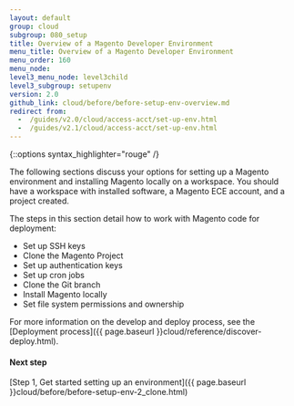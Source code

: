 ```yaml
---
layout: default
group: cloud
subgroup: 080_setup
title: Overview of a Magento Developer Environment
menu_title: Overview of a Magento Developer Environment
menu_order: 160
menu_node:
level3_menu_node: level3child
level3_subgroup: setupenv
version: 2.0
github_link: cloud/before/before-setup-env-overview.md
redirect from:
  -  /guides/v2.0/cloud/access-acct/set-up-env.html
  -  /guides/v2.1/cloud/access-acct/set-up-env.html
---
```


{::options syntax_highlighter="rouge" /}

The following sections discuss your options for setting up a Magento environment and installing Magento locally on a workspace. You should have a workspace with installed software, a Magento ECE account, and a project created.

The steps in this section detail how to work with Magento code for deployment:
* Set up SSH keys
* Clone the Magento Project
* Set up authentication keys
* Set up cron jobs
* Clone the Git branch
* Install Magento locally
* Set file system permissions and ownership

For more information on the develop and deploy process, see the [Deployment process]({{ page.baseurl }}cloud/reference/discover-deploy.html).

#### Next step
[Step 1, Get started setting up an environment]({{ page.baseurl }}cloud/before/before-setup-env-2_clone.html)
